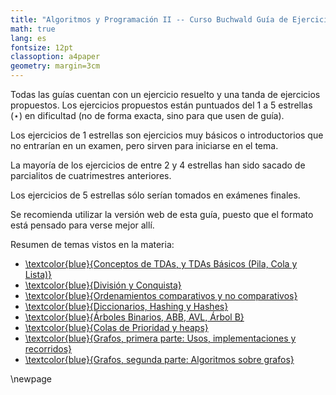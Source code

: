 ```yaml
---
title: "Algoritmos y Programación II -- Curso Buchwald Guía de Ejercicios"
math: true
lang: es
fontsize: 12pt
classoption: a4paper
geometry: margin=3cm
---
```


Todas las guías cuentan con un ejercicio resuelto y una tanda de ejercicios propuestos. 
Los ejercicios propuestos están puntuados del 1 a 5 estrellas ($\star$) en dificultad 
(no de forma exacta, sino para que usen de guía). 

Los ejercicios de 1 estrellas son ejercicios muy básicos o introductorios que no entrarían en un examen, pero
sirven para iniciarse en el tema. 

La mayoría de los ejercicios de entre 2 y 4 estrellas han sido sacado de parcialitos de cuatrimestres anteriores. 

Los ejercicios de 5 estrellas sólo serían tomados en exámenes finales.

Se recomienda utilizar la versión web de esta guía, puesto que el formato está pensado para verse mejor allí.

Resumen de temas vistos en la materia:

  * [\textcolor{blue}{Conceptos de TDAs, y TDAs Básicos (Pila, Cola y Lista)}](https://algoritmos-rw.github.io/algo2/material/guias/tdas_conceptos) 
  * [\textcolor{blue}{División y Conquista}](https://algoritmos-rw.github.io/algo2/material/guias/dyc)
  * [\textcolor{blue}{Ordenamientos comparativos y no comparativos}](https://algoritmos-rw.github.io/algo2/material/guias/ordenamientos)
  * [\textcolor{blue}{Diccionarios, Hashing y Hashes}](https://algoritmos-rw.github.io/algo2/material/guias/hash)
  * [\textcolor{blue}{Árboles Binarios, ABB, AVL, Árbol B}](https://algoritmos-rw.github.io/algo2/material/guias/arboles)
  * [\textcolor{blue}{Colas de Prioridad y heaps}](https://algoritmos-rw.github.io/algo2/material/guias/heap)
  * [\textcolor{blue}{Grafos, primera parte: Usos, implementaciones y recorridos}](https://algoritmos-rw.github.io/algo2/material/guias/grafos_1)
  * [\textcolor{blue}{Grafos, segunda parte: Algoritmos sobre grafos}](https://algoritmos-rw.github.io/algo2/material/guias/grafos_2)


\newpage
